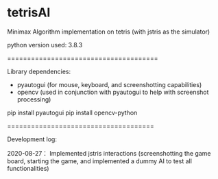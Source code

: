 # tetrisAI
Minimax Algorithm implementation on tetris (with jstris as the simulator)

python version used: 3.8.3

======================================

Library dependencies:
- pyautogui (for mouse, keyboard, and screenshotting capabilities)
- opencv (used in conjunction with pyautogui to help with screenshot processing)

pip install pyautogui
pip install opencv-python


=====================================

Development log:

2020-08-27： Implemented jstris interactions (screenshotting the game board, starting the game, and implemented a dummy AI to test all functionalities)
